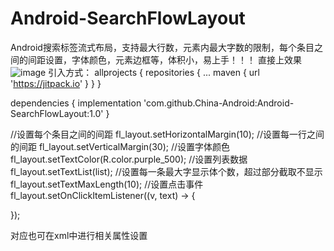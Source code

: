 # Android-SearchFlowLayout
Android搜索标签流式布局，支持最大行数，元素内最大字数的限制，每个条目之间的间距设置，字体颜色，元素边框等，体积小，易上手！！！
直接上效果
![image](https://user-images.githubusercontent.com/65054178/188769198-ba297d3b-1d79-4bc1-bfca-474ca9b51bd8.png)
引入方式：
allprojects {
		repositories {
			...
			maven { url 'https://jitpack.io' }
		}
	}
  
  dependencies {
	        implementation 'com.github.China-Android:Android-SearchFlowLayout:1.0'
	}
  
  //设置每个条目之间的间距
  fl_layout.setHorizontalMargin(10);
  //设置每一行之间的间距
  fl_layout.setVerticalMargin(30);
  //设置字体颜色
  fl_layout.setTextColor(R.color.purple_500);
  //设置列表数据
  fl_layout.setTextList(list);
  //设置每一条最大字显示体个数，超过部分截取不显示
  fl_layout.setTextMaxLength(10);
  //设置点击事件
  fl_layout.setOnClickItemListener((v, text) -> {

  });
  
  对应也可在xml中进行相关属性设置
  
  <attr name="itemHorizontalMargin" format="dimension"/>
  <attr name="itemVerticalMargin" format="dimension"/>
  <attr name="textMaxLength" format="integer"/>
  <attr name="textColor" format="color"/>
  
